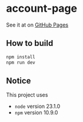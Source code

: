 # account-page

See it at on [GitHub Pages](https://generic-name-2166.github.io/account-page)

## How to build

```bash
npm install
npm run dev
```

## Notice

This project uses

- `node` version 23.1.0
- `npm` version 10.9.0
